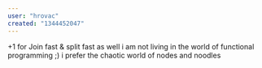 ```yaml
---
user: "hrovac"
created: "1344452047"
---
```


+1 for Join fast & split fast as well
i am not living in the world of functional programming ;) i prefer the chaotic world of nodes and noodles
